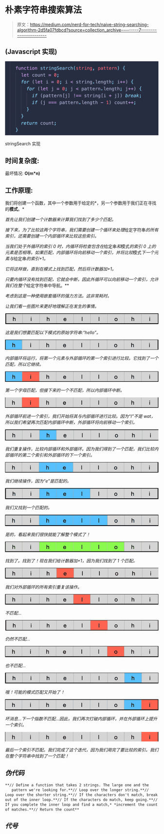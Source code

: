 # 朴素字符串搜索算法

> 原文：<https://medium.com/nerd-for-tech/naive-string-searching-algorithm-2d5fa07fdbcd?source=collection_archive---------7----------------------->

## (Javascript 实现)

![](img/04a760f9ad4f32bfd156b5e131a4d4ea.png)

stringSearch 实现

## 时间复杂度:

最坏情况: **O(m*n)**

## 工作原理:

我们将创建一个函数，其中一个参数用于给定的*，另一个参数用于我们正在寻找的**模式**。*

*首先让我们创建一个计数器来计算我们找到了多少个匹配。*

*接下来，为了比较这两个字符串，我们需要创建一个循环来处理*给定字符串*的所有索引，还需要创建一个内部循环来比较这些索引。*

*当我们处于外循环的索引 0 时，内循环将检查包含在*给定串*和*模式*的索引 0 上的元素是否相等。如果匹配，内部循环将向前移动一个索引，并将比较*模式*下一个元素与*给定串*的索引+1。*

*它将这样做，直到在模式上找到匹配，然后将计数器加+1。*

*只要内循环没有找到匹配，它就会中断，因此外循环可以向前移动一个索引，允许我们在整个*给定字符串中导航。**

*考虑到这是一种使用嵌套循环的强力方法。这非常耗时。*

*让我们看一些图片来更好地理解正在发生的事情。*

*![](img/ef8167ea1db0da2a3ef27db972a01a57.png)*

*这是我们想要匹配以下模式的原始字符串:“hello”。*

*![](img/a041dee084c9e01049fbce358bc85612.png)*

*内部循环将运行，将第一个元素与外部循环的第一个索引进行比较。它找到了一个匹配，所以它继续。*

*![](img/4748bd6b52c4e65e873db47f86823402.png)*

*第一个字母匹配，但接下来的一个不匹配，所以内部循环中断。*

*![](img/5e3331225b9aaf1ee825a0548c2bb0b0.png)*

*外部循环前进一个索引，我们开始将其与内部循环进行比较。因为“I”不是 wat，所以我们希望再次匹配内部循环中断，外部循环将向前移动一个索引。*

*![](img/bc3ae7cf6180eacfb57930bdfb978036.png)*

*我们重复操作，比较内部循环和外部循环。因为我们得到了一个匹配，我们比较内部循环的第二个索引和外部循环的下一个索引。*

*![](img/eafe5705e1bc48eb9c2e06eff7e24949.png)*

*我们继续操作，因为“e”是匹配的。*

*![](img/708b16c11475fd47e5c8810cdbca61b4.png)*

*我们又找到一个匹配的。*

*![](img/f29b2fa6ff5f200795c2d72b81ac161f.png)*

*是的，看起来我们很快就能了解整个模式了！*

*![](img/0ee3dcf28ab99133338c5f7756960612.png)*

*找到了。找到了！现在我们给计数器加+1，因为我们找到了 1 个匹配。*

*![](img/58d3d0bab4c1661c894d32b561c4a2b7.png)*

*我们对外部循环的所有索引重复该操作。*

*![](img/98ea38d2e9cc78e2536c9e92b32a534d.png)*

*不匹配…*

*![](img/de3ae13524df339f1f93ab07b3a953d2.png)*

*仍然不匹配…*

*![](img/ca7393a58239abafa695d5e2825bd710.png)*

*也不匹配…*

*![](img/9807bdd72dda2c9e41831b87acb7564c.png)*

*哦！可能的模式匹配又开始了！*

*![](img/07fe8512b950cc20957ea0b150fba7e4.png)*

*坏消息…下一个指数不匹配…因此，我们再次打破内部循环，并在外部循环上提升一个索引。*

*![](img/d9330a56f0729ac70dbbde110458a278.png)*

*最后一个索引不匹配。我们完成了这个迭代，因为我们用完了要比较的索引。我们在整个字符串中找到了一个匹配！*

## *伪代码*

```
**// Define a function that takes 2 strings. The large one and the
   pattern we're looking for.**// Loop over the longer string.**// Loop over the shorter string.**// If the characters don't match, break out of the inner loop.**// If the characters do match, keep going.**// If you complete the inner loop and find a match,* *increment the count of matches.**// Return the count**
```

## ***代号***